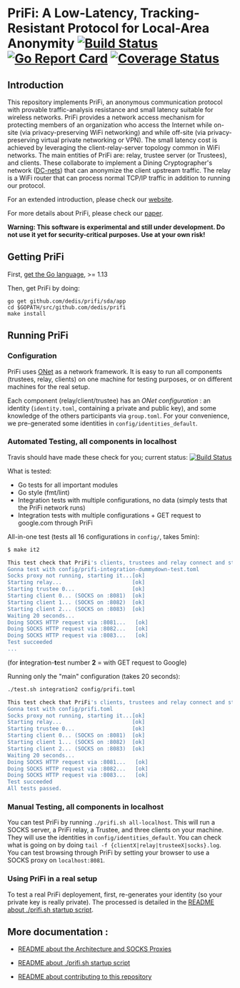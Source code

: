 # PriFi: A Low-Latency, Tracking-Resistant Protocol for Local-Area Anonymity [![Build Status](https://travis-ci.org/dedis/prifi.svg?branch=master)](https://travis-ci.org/dedis/prifi) [![Go Report Card](https://goreportcard.com/badge/github.com/dedis/prifi)](https://goreportcard.com/report/github.com/dedis/prifi) [![Coverage Status](https://coveralls.io/repos/github/dedis/prifi/badge.svg?branch=master)](https://coveralls.io/github/dedis/prifi?branch=master)

## Introduction


This repository implements PriFi, an anonymous communication protocol with provable traffic-analysis resistance and small latency suitable for wireless networks. PriFi provides a network access mechanism for protecting members of an organization who access the Internet while on-site (via privacy-preserving WiFi networking) and while off-site (via privacy-preserving virtual private networking or VPN). The small latency cost is achieved by leveraging the client-relay-server topology common in WiFi networks. The main entities of PriFi are: relay, trustee server (or Trustees), and clients. These collaborate to implement a Dining Cryptographer's network ([DC-nets](https://en.wikipedia.org/wiki/Dining_cryptographers_problem)) that can anonymize the client upstream traffic. The relay is a WiFi router that can process normal TCP/IP traffic in addition to running our protocol.

For an extended introduction, please check our [website](https://prifi.net/).

For more details about PriFi, please check our [paper](https://arxiv.org/abs/1710.10237).


**Warning: This software is experimental and still under development. Do not use it yet for security-critical purposes. Use at your own risk!**

## Getting PriFi

First, [get the Go language](https://golang.org/dl/), >= 1.13

Then, get PriFi by doing:

```
go get github.com/dedis/prifi/sda/app
cd $GOPATH/src/github.com/dedis/prifi
make install
```

## Running PriFi

### Configuration

PriFi uses [ONet](https://github.com/dedis/onet) as a network framework. It is easy to run all components (trustees, relay, clients) on one machine for testing purposes, or on different machines for the real setup.

Each component (relay/client/trustee) has an *ONet configuration* : an identity (`identity.toml`, containing a private and public key), and some knowledge of the others participants via `group.toml`. For your convenience, we pre-generated some identities in `config/identities_default`.

### Automated Testing, all components in localhost

Travis should have made these check for you; current status: [![Build Status](https://travis-ci.org/dedis/prifi.svg?branch=master)](https://travis-ci.org/dedis/prifi)

What is tested:
- Go tests for all important modules
- Go style (fmt/lint)
- Integration tests with multiple configurations, no data (simply tests that the PriFi network runs)
- Integration tests with multiple configurations + GET request to google.com through PriFi

All-in-one test (tests all 16 configurations in `config/`, takes 5min):
```bash
$ make it2

This test check that PriFi's clients, trustees and relay connect and start performing communication rounds, and that a Ping request can go through (back and forth).
Gonna test with config/prifi-integration-dummydown-test.toml
Socks proxy not running, starting it...[ok]
Starting relay...                      [ok]
Starting trustee 0...                  [ok]
Starting client 0... (SOCKS on :8081)  [ok]
Starting client 1... (SOCKS on :8082)  [ok]
Starting client 2... (SOCKS on :8083)  [ok]
Waiting 20 seconds...
Doing SOCKS HTTP request via :8081...   [ok]
Doing SOCKS HTTP request via :8082...   [ok]
Doing SOCKS HTTP request via :8083...   [ok]
Test succeeded
...
```
(for **i**ntegration-**t**est number **2** = with GET request to Google)

Running only the "main" configuration (takes 20 seconds):
```bash
./test.sh integration2 config/prifi.toml

This test check that PriFi's clients, trustees and relay connect and start performing communication rounds, and that a Ping request can go through (back and forth).
Gonna test with config/prifi.toml
Socks proxy not running, starting it...[ok]
Starting relay...                      [ok]
Starting trustee 0...                  [ok]
Starting client 0... (SOCKS on :8081)  [ok]
Starting client 1... (SOCKS on :8082)  [ok]
Starting client 2... (SOCKS on :8083)  [ok]
Waiting 20 seconds...
Doing SOCKS HTTP request via :8081...   [ok]
Doing SOCKS HTTP request via :8082...   [ok]
Doing SOCKS HTTP request via :8083...   [ok]
Test succeeded
All tests passed.
```

### Manual Testing, all components in localhost

You can test PriFi by running `./prifi.sh all-localhost`. This will run a SOCKS server, a PriFi relay, a Trustee, and three clients on your machine. They will use the identities in `config/identities_default`. You can check what is going on by doing `tail -f {clientX|relay|trusteeX|socks}.log`. You can test browsing through PriFi by setting your browser to use a SOCKS proxy on `localhost:8081`.

### Using PriFi in a real setup

To test a real PriFi deployement, first, re-generates your identity (so your private key is really private). The processed is detailed in the [README about ./prifi.sh startup script](README_prifi.sh.md).

## More documentation :

 - [README about the Architecture and SOCKS Proxies](README_architecture.md)

 - [README about ./prifi.sh startup script](README_prifi.sh.md)

 - [README about contributing to this repository](README_contributing.md)